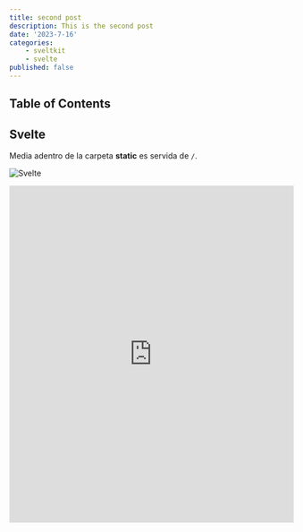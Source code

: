 ```yaml
---
title: second post
description: This is the second post
date: '2023-7-16'
categories: 
    - sveltkit
    - svelte
published: false
---
```


## Table of Contents

## Svelte

Media adentro de la carpeta **static** es servida de `/`.

![Svelte](favicon.png)

<iframe height="602" style="width: 101%" scrolling="no" title="Untitled" src="https://codepen.io/neto-hog/embed/ZEVbXwR?default-tab=result&theme-id=dark" frameborder="no" loading="lazy" allowtransparency="true" allowfullscreen="true">
  See the Pen <a href="https://codepen.io/neto-hog/pen/ZEVbXwR">
  Untitled</a> by Neto Hog (<a href="https://codepen.io/neto-hog">@neto-hog</a>)
  on <a href="https://codepen.io">CodePen</a>.
</iframe>